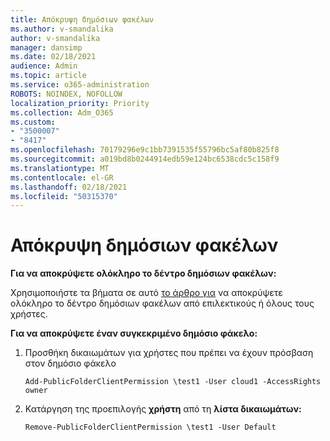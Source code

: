```yaml
---
title: Απόκρυψη δημόσιων φακέλων
ms.author: v-smandalika
author: v-smandalika
manager: dansimp
ms.date: 02/18/2021
audience: Admin
ms.topic: article
ms.service: o365-administration
ROBOTS: NOINDEX, NOFOLLOW
localization_priority: Priority
ms.collection: Adm_O365
ms.custom:
- "3500007"
- "8417"
ms.openlocfilehash: 70179296e9c1bb7391535f55796bc5af80b825f8
ms.sourcegitcommit: a019bd8b0244914edb59e124bc6538cdc5c158f9
ms.translationtype: MT
ms.contentlocale: el-GR
ms.lasthandoff: 02/18/2021
ms.locfileid: "50315370"
---
```

# <a name="hide-public-folders"></a>Απόκρυψη δημόσιων φακέλων

**Για να αποκρύψετε ολόκληρο το δέντρο δημόσιων φακέλων:**

Χρησιμοποιήστε τα βήματα σε αυτό [το άρθρο για](https://aka.ms/ControlPF) να αποκρύψετε ολόκληρο το δέντρο δημόσιων φακέλων από επιλεκτικούς ή όλους τους χρήστες.

**Για να αποκρύψετε έναν συγκεκριμένο δημόσιο φάκελο:**

1. Προσθήκη δικαιωμάτων για χρήστες που πρέπει να έχουν πρόσβαση στον δημόσιο φάκελο

    `Add-PublicFolderClientPermission \test1 -User cloud1 -AccessRights owner`

2. Κατάργηση της προεπιλογής **χρήστη** από τη **λίστα δικαιωμάτων:**

    `Remove-PublicFolderClientPermission \test1 -User Default`
